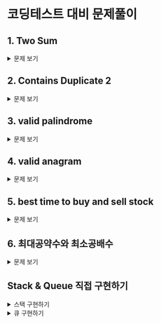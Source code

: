 # 코딩테스트 대비 문제풀이

## 1. Two Sum

<details>
  <summary>문제 보기</summary>

**문제 설명**

정수 배열 nums와 정수 target이 주어질 때, 합이 target이 되는 두 숫자의 인덱스를 반환하세요.

- 각 입력에는 정확히 하나의 답이 있다고 가정할 수 있습니다.
- 동일한 요소를 두 번 사용할 수 없습니다.

답은 어떤 순서로든 반환해도 괜찮습니다.

**입출력 예**

Example 1:

Input: nums = [2,7,11,15], target = 9

Output: [0,1]

Explanation: Because nums[0] + nums[1] == 9, we return [0, 1].

Example 2:

Input: nums = [3,2,4], target = 6

Output: [1,2]

Example 3:

Input: nums = [3,3], target = 6

Output: [0,1]

**제한사항**

- `2 <= nums.length <= 104`
- `-109 <= nums[i] <= 109`
- `-109 <= target <= 109`
- Only one valid answer exists.

**풀이**

1. 브루트 포스로 계산 - 모든 조합을 (시간 복잡도: O(N^2))
2. 투 포인터로 계산 - 정렬 후 양 끝에서 시작 (시간 복잡도: O(NlogN))
3. 해시 테이블로 계산 - 값을 저장하고 탐색 (시간 복잡도: O(N))

```javascript
// 브루트 포스로 계산 - 내 풀이
function twoSum(nums, target) {
  for (let i = 0; i < nums.length; i++) {
    for (let j = i + 1; j < nums.length; j++) {
      if (nums[i] + nums[j] === target) {
        return [i, j];
      }
    }
  }
}

// 투 포인터로 계산
function twoSum(nums, target) {
  // 원래 배열의 인덱스를 함께 저장
  const indexedNums = nums.map((num, index) => ({ value: num, index }));

  // 값 기준으로 정렬
  indexedNums.sort((a, b) => a.value - b.value);

  let left = 0;
  let right = indexedNums.length - 1;

  while (left < right) {
    const sum = indexedNums[left].value + indexedNums[right].value;

    if (sum === target) {
      return [indexedNums[left].index, indexedNums[right].index];
    } else if (sum < target) {
      left++;
    } else {
      right--;
    }
  }

  return [];
}

// 해시 테이블로 계산
function twoSum(nums, target) {
  const map = new Map();

  for (let i = 0; i < nums.length; i++) {
    const complement = target - nums[i];
    if (map.has(complement)) {
      return [map.get(complement), i];
    }
    map.set(nums[i], i);
  }
}
```

</details>

## 2. Contains Duplicate 2

<details>
  <summary>문제 보기</summary>

**문제 설명**

`정수 배열 nums와 정수 k가 주어질 때, 배열에서 두 개의 서로 다른 인덱스 i와 j가 존재하여 nums[i] == nums[j]이고, abs(i - j) <= k를 만족하면 true를 반환하세요.`

여기서 abs는 절대값을 의미합니다.

**입출력 예**

Example 1:

Input: nums = [1,2,3,1], k = 3

Output: true

Example 2:

Input: nums = [1,0,1,1], k = 1

Output: true

Example 3:

Input: nums = [1,2,3,1,2,3], k = 2

Output: false

**제한사항**

- `1 <= nums.length <= 105`
- `-109 <= nums[i] <= 109`
- `0 <= k <= 105`

**풀이**

1. 브루트 포스로 계산 - 모든 조합을 (시간 복잡도: O(N^2))
2. 해시 테이블로 계산 - 값을 저장하고 탐색 (시간 복잡도: O(N))

```javascript
// 브루트 포스로 계산 - 내 풀이
function containsNearbyDuplicate(nums, k) {
  for (let i = 0; i < nums.length; i++) {
    for (let j = i + 1; j < nums.length; j++) {
      if (nums[i] === nums[j] && Math.abs(i - j) <= k) {
        return true;
      }
    }
  }

  return false;
}

// 해시 테이블로 계산
function containsNearbyDuplicate(nums, k) {
  const map = new Map();

  for (let i = 0; i < nums.length; i++) {
    if (map.has(nums[i]) && Math.abs(map.get(nums[i]) - i) <= k) {
      return true;
    }
    map.set(nums[i], i);
  }

  return false;
}

// 해시 테이블 + 슬라이딩 윈도우로 계산
function containsNearbyDuplicate(nums, k) {
  const map = new Map();

  for (let i = 0; i < nums.length; i++) {
    if (map.has(nums[i])) return true;
    map.set(nums[i], i);

    if (map.size > k) {
      map.delete(nums[i - k]);
    }
  }

  return false;
}
```

</details>

## 3. valid palindrome

<details>
  <summary>문제 보기</summary>

**문제 설명**

문자열이 대소문자를 구분하지 않고, 알파벳과 숫자 외의 모든 문자를 제거한 후 앞에서 읽으나 뒤에서 읽으나 동일하다면, 해당 문자열은 **회문(palindrome)**입니다.

알파벳과 숫자는 영문자와 숫자를 포함합니다.

문자열 s가 주어질 때, 주어진 문자열이 회문이면 true, 아니면 false를 반환하세요.

**입출력 예**

Example 1:

Input: s = "A man, a plan, a canal: Panama"

Output: true

Explanation: "amanaplanacanalpanama" is a palindrome.

Example 2:

Input: s = "race a car"

Output: false

Explanation: "raceacar" is not a palindrome.

Example 3:

Input: s = " "

Output: true

Explanation: s is an empty string "" after removing
non-alphanumeric characters.
Since an empty string reads the same forward and backward, it is a palindrome.

**제한사항**

- `1 <= s.length <= 2 * 105`
- `s consists only of printable ASCII characters.`

**풀이**

1. 브루트 포스로 계산 - 문자열을 정제하고 비교 (시간 복잡도: O(N))
2. 투 포인터로 계산 - 문자열을 정제하고 양 끝에서 시작 (시간 복잡도: O(N))

```javascript
// 브루트 포스로 계산
function isPalindrome(s) {
  const refined = s.replace(/[^a-zA-Z0-9]/g, "").toLowerCase();
  return refined === refined.split("").reverse().join("");
}

// 투 포인터로 계산 - 내 풀이
function isPalindrome(s) {
  const refined = s.replace(/[^a-zA-Z0-9]/g, "").toLowerCase();
  let left = 0;
  let right = refined.length - 1;

  while (left < right) {
    if (refined[left] !== refined[right]) {
      return false;
    }
    left++;
    right--;
  }

  return true;
}
```

</details>

## 4. valid anagram

<details>
  <summary>문제 보기</summary>

**문제 설명**

두 문자열 s와 t가 주어질 때, t가 s의 애너그램인지 확인하세요.

애너그램이란, 문자를 재배열하여 다른 뜻을 가진 단어로 바꾸는 것을 의미합니다.

**입출력 예**

Example 1:

Input: s = "anagram", t = "nagaram"

Output: true

Example 2:

Input: s = "rat", t = "car"

Output: false

**제한사항**

- `1 <= s.length, t.length <= 5 * 104`
- `s and t consist of lowercase English letters.`

**풀이**

1. 브루트 포스로 계산 - 문자열을 정렬하고 비교 (시간 복잡도: O(NlogN))
2. 해시 테이블로 계산 - 문자열을 저장하고 탐색 (시간 복잡도: O(N))

```javascript
// 브루트 포스로 계산 - 내 풀이
위의 코드를 가독성을 높이기 위해 아래와 같이 수정
function isAnagram(s, t) {
  const sortedS = s.split("").sort().join("");
  const sortedT = t.split("").sort().join("");
  return sortedS === sortedT;

}

// 해시 테이블로 계산
function isAnagram(s, t) {
  if (s.length !== t.length) return false;

  const map = new Map();

  for (let i = 0; i < s.length; i++) {
    map.set(s[i], (map.get(s[i]) || 0) + 1);
    map.set(t[i], (map.get(t[i]) || 0) - 1);
  }

  for (const value of map.values()) {
    if (value !== 0) return false;
  }

  return true;
}
```

</details>

## 5. best time to buy and sell stock

<details>
  <summary>문제 보기</summary>

**문제 설명**

정수 배열 prices가 주어질 때, i번째 요소가 i일에 주어진 주식의 가격을 나타냅니다.

한 번의 거래로 낼 수 있는 최대 이익을 계산하세요.

**입출력 예**

Example 1:

Input: prices = [7,1,5,3,6,4]

Output: 5

Explanation: Buy on day 2 (price = 1) and sell on day 5 (price = 6), profit = 6-1 = 5.

Note that buying on day 2 and selling on day 1 is not allowed because you must buy before you sell.

Example 2:

Input: prices = [7,6,4,3,1]

Output: 0

Explanation: In this case, no transactions are done and the max profit = 0.

**제한사항**

- `1 <= prices.length <= 10^5`
- `0 <= prices[i] <= 10^4`

**풀이**

1. 브루트 포스로 계산 - 모든 조합을 (시간 복잡도: O(N^2))
2. 최솟값과 최댓값 계산 - 최솟값과 최댓값을 계산하고 차이를 구함 (시간 복잡도: O(N))

```javascript
// 브루트 포스로 계산 - 내 풀이
function maxProfit(prices) {
  let maxProfit = 0;

  for (let i = 0; i < prices.length; i++) {
    for (let j = i + 1; j < prices.length; j++) {
      maxProfit = Math.max(maxProfit, prices[j] - prices[i]);
    }
  }

  return maxProfit;
}

// 최솟값과 최댓값 계산
function maxProfit(prices) {
  let minPrice = Infinity;
  let maxProfit = 0;

  for (let i = 0; i < prices.length; i++) {
    minPrice = Math.min(minPrice, prices[i]);
    maxProfit = Math.max(maxProfit, prices[i] - minPrice);
  }

  return maxProfit;
}
```

</details>

## 6. 최대공약수와 최소공배수

<details>
  <summary>문제 보기</summary>

**문제 설명**

두 수를 입력받아 두 수의 최대공약수와 최소공배수를 반환하세요.

**입출력 예**

입력: 첫째 줄에는 두 개의 자연수가 주어진다. 이 둘은 10,000이하의 자연수이며 사이에 한 칸의 공백이 주어진다.

출력: 첫째 줄에는 입력으로 주어진 두 수의 최대공약수를, 둘째 줄에는 입력으로 주어진 두 수의 최소공배수를 출력한다.

**풀이**

1. 유클리드 호제법으로 계산 - 최대공약수를 구하고 최소공배수를 계산 (시간 복잡도: O(logN)) -> 이걸로 푸는 지는 아는데, 공식 생각안나서 걍 풀이 보고 했음

```javascript
// 유클리드 호제법으로 계산
function gcd(a, b) {
  return b === 0 ? a : gcd(b, a % b);
}

function solution(n, m) {
  const g = gcd(n, m);
  const l = (n * m) / g;

  return [g, l];
}
```

</details>

## Stack & Queue 직접 구현하기

<details>
  <summary>스택 구현하기 </summary>

**스택(Stack)**

- 스택은 LIFO(Last In First Out) 구조로, 가장 최근에 추가된 요소가 가장 먼저 제거되는 자료구조입니다.

```javascript
class Stack {
  constructor() {
    this.stack = [];
  }

  // 스택에 요소 추가 > 추가될 요소를 스택의 맨 위에 추가
  push(item) {
    this.stack.push(item);
  }

  // 스택에서 요소 제거 > 스택의 맨 위에 있는 요소를 제거하고 반환
  pop() {
    return this.stack.pop();
  }

  // 스택의 맨 위에 있는 요소를 반환
  peek() {
    return this.stack[this.stack.length - 1];
  }

  // n번째 요소를 반환
  get(n) {
    return this.stack[n];
  }

  // 스택이 비어있는지 확인
  isEmpty() {
    return this.stack.length === 0;
  }
}
```

</details>

<details>
  <summary>큐 구현하기 </summary>

**큐(Queue)**

- 큐는 FIFO(First In First Out) 구조로, 가장 먼저 추가된 요소가 가장 먼저 제거되는 자료구조입니다.

```javascript
class Queue {
  constructor() {
    this.queue = [];
  }

  // 큐에 요소 추가 > 큐의 맨 뒤에 추가
  enqueue(item) {
    this.queue.push(item);
  }

  // 큐에서 요소 제거 > 큐의 맨 앞에 있는 요소를 제거하고 반환
  dequeue() {
    return this.queue.shift();
  }

  // 큐의 맨 앞에 있는 요소를 반환
  peek() {
    return this.queue[0];
  }

  // n번째 요소를 반환
  get(n) {
    return this.queue[n];
  }

  // 큐가 비어있는지 확인
  isEmpty() {
    return this.queue.length === 0;
  }
}
```

## Queue와 Stack을 이용한 문제풀이

<details>
  <summary>문제 보기</summary>

**문제 설명**
프로그래머스 팀에서는 기능 개선 작업을 수행 중입니다. 각 기능은 진도가 100%일 때 서비스에 반영할 수 있습니다.

또, 각 기능의 개발속도는 모두 다르기 때문에 뒤에 있는 기능이 앞에 있는 기능보다 먼저 개발될 수 있고, 이때 뒤에 있는 기능은 앞에 있는 기능이 배포될 때 함께 배포됩니다.

먼저 배포되어야 하는 순서대로 작업의 진도가 적힌 정수 배열 progresses와 각 작업의 개발 속도가 적힌 정수 배열 speeds가 주어질 때 각 배포마다 몇 개의 기능이 배포되는지를 return 하도록 solution 함수를 완성하세요.

**제한 사항**

- 작업의 개수(progresses, speeds배열의 길이)는 100개 이하입니다.
- 작업 진도는 100 미만의 자연수입니다.
- 작업 속도는 100 이하의 자연수입니다.
- 배포는 하루에 한 번만 할 수 있으며, 하루의 끝에 이루어진다고 가정합니다. 예를 들어 진도율이 95%인 작업의 개발 속도가 하루에 4%라면 배포는 2일 뒤에 이루어집니다.

**입출력 예**

Example 1:

Input: progresses = [93, 30, 55], speeds = [1, 30, 5]

Output: [2, 1]

Example 2:

Input: progresses = [95, 90, 99, 99, 80, 99], speeds = [1, 1, 1, 1, 1, 1]

Output: [1, 3, 2]

```javascript
function solution(progresses, speeds) {
  const answer = [];
  const queue = new Queue();

  for (let i = 0; i < progresses.length; i++) {
    const remain = Math.ceil((100 - progresses[i]) / speeds[i]);
    queue.enqueue(remain);
  }

  while (!queue.isEmpty()) {
    let count = 1;
    const first = queue.dequeue();

    while (!queue.isEmpty() && first >= queue.peek()) {
      queue.dequeue();
      count++;
    }

    answer.push(count);
  }

  return answer;
}
```

</details>
